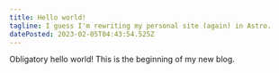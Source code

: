 ```yaml
---
title: Hello world!
tagline: I guess I'm rewriting my personal site (again) in Astro.
datePosted: 2023-02-05T04:43:54.525Z
---
```


Obligatory hello world! This is the beginning of my new blog.
